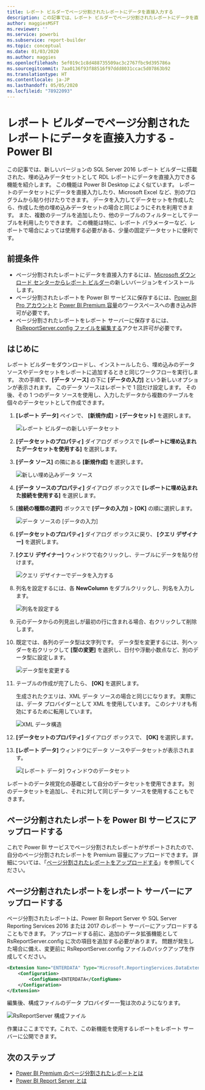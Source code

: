 ```yaml
---
title: レポート ビルダーでページ分割されたレポートにデータを直接入力する
description: この記事では、レポート ビルダーでページ分割されたレポートにデータを直接入力する方法について説明します。
author: maggiesMSFT
ms.reviewer: ''
ms.service: powerbi
ms.subservice: report-builder
ms.topic: conceptual
ms.date: 01/03/2020
ms.author: maggies
ms.openlocfilehash: 5ef019c1c8d488735509ac3c2767fbc9d395786a
ms.sourcegitcommit: 7aa0136f93f88516f97ddd8031ccac5d07863b92
ms.translationtype: HT
ms.contentlocale: ja-JP
ms.lasthandoff: 05/05/2020
ms.locfileid: "78922093"
---
```

# <a name="enter-data-directly-in-a-paginated-report-in-report-builder---power-bi"></a>レポート ビルダーでページ分割されたレポートにデータを直接入力する - Power BI

この記事では、新しいバージョンの SQL Server 2016 レポート ビルダーに搭載された、埋め込みデータセットとして RDL レポートにデータを直接入力できる機能を紹介します。  この機能は Power BI Desktop によく似ています。 レポートのデータセットにデータを直接入力したり、Microsoft Excel など、別のプログラムから貼り付けたりできます。 データを入力してデータセットを作成したら、作成した他の埋め込みデータセットの場合と同じようにそれを利用できます。 また、複数のテーブルを追加したり、他のテーブルのフィルターとしてテーブルを利用したりできます。 この機能は特に、レポート パラメーターなど、レポートで場合によっては使用する必要がある、少量の固定データセットに便利です。
 
## <a name="prerequisites"></a>前提条件

- ページ分割されたレポートにデータを直接入力するには、[Microsoft ダウンロード センターからレポート ビルダー](https://www.microsoft.com/download/details.aspx?id=53613)の新しいバージョンをインストールします。 
- ページ分割されたレポートを Power BI サービスに保存するには、[Power BI Pro アカウント](../service-self-service-signup-for-power-bi.md)と [Power BI Premium 容量](../service-premium-what-is.md)のワークスペースへの書き込み許可が必要です。
- ページ分割されたレポートをレポート サーバーに保存するには、[RsReportServer.config ファイルを編集する](#upload-the-paginated-report-to-a-report-server)アクセス許可が必要です。

## <a name="get-started"></a>はじめに

レポート ビルダーをダウンロードし、インストールしたら、埋め込みのデータ ソースやデータセットをレポートに追加するときと同じワークフローを実行します。 次の手順で、 **[データ ソース]** の下に **[データの入力]** という新しいオプションが表示されます。  このデータ ソースはレポートで 1 回だけ設定します。 その後、その 1 つのデータ ソースを使用し、入力したデータから複数のテーブルを個々のデータセットとして作成できます。

1. **[レポート データ]** ペインで、 **[新規作成]**  >  **[データセット]** を選択します。

    ![レポート ビルダーの新しいデータセット](media/paginated-reports-enter-data/paginated-new-dataset.png)

1. **[データセットのプロパティ]** ダイアログ ボックスで **[レポートに埋め込まれたデータセットを使用する]** を選択します。

1. **[データ ソース]** の隣にある **[新規作成]** を選択します。

    ![新しい埋め込みデータ ソース](media/paginated-reports-enter-data/paginated-new-data-source.png)

1. **[データ ソースのプロパティ]** ダイアログ ボックスで **[レポートに埋め込まれた接続を使用する]** を選択します。
2. **[接続の種類の選択]** ボックスで **[データの入力]**  >  **[OK]** の順に選択します。

    ![データ ソースの [データの入力]](media/paginated-reports-enter-data/paginated-data-source-properties-enter-data.png)

1. **[データセットのプロパティ]** ダイアログ ボックスに戻り、 **[クエリ デザイナー]** を選択します。
2. **[クエリ デザイナー]** ウィンドウで右クリックし、テーブルにデータを貼り付けます。

    ![クエリ デザイナーでデータを入力する](media/paginated-reports-enter-data/paginated-enter-data.png)

1. 列名を設定するには、各 **NewColumn** をダブルクリックし、列名を入力します。

    ![列名を設定する](media/paginated-reports-enter-data/paginated-column-name.png)

1. 元のデータからの列見出しが最初の行に含まれる場合、右クリックして削除します。
    
9. 既定では、各列のデータ型は文字列です。 データ型を変更するには、列ヘッダーを右クリックして **[型の変更]** を選択し、日付や浮動小数点など、別のデータ型に設定します。

    ![データ型を変更する](media/paginated-reports-enter-data/paginated-data-type.png)

1. テーブルの作成が完了したら、 **[OK]** を選択します。  

    生成されたクエリは、XML データ ソースの場合と同じになります。 実際には、データ プロバイダーとして XML を使用しています。  このシナリオも有効にするために転用しています。

    ![XML データ構造](media/paginated-reports-enter-data/paginated-xml-data.png)

12. **[データセットのプロパティ]** ダイアログ ボックスで、 **[OK]** を選択します。

13. **[レポート データ]** ウィンドウにデータ ソースやデータセットが表示されます。

    ![[レポート データ] ウィンドウのデータセット](media/paginated-reports-enter-data/paginated-report-data-pane.png)

レポートのデータ視覚化の基礎として自分のデータセットを使用できます。 別のデータセットを追加し、それに対して同じデータ ソースを使用することもできます。

## <a name="upload-the-paginated-report-to-the-power-bi-service"></a>ページ分割されたレポートを Power BI サービスにアップロードする

これで Power BI サービスでページ分割されたレポートがサポートされたので、自分のページ分割されたレポートを Premium 容量にアップロードできます。 詳細については、「[ページ分割されたレポートをアップロードする](paginated-reports-save-to-power-bi-service.md)」を参照してください。

## <a name="upload-the-paginated-report-to-a-report-server"></a>ページ分割されたレポートをレポート サーバーにアップロードする

ページ分割されたレポートは、Power BI Report Server や SQL Server Reporting Services 2016 または 2017 のレポート サーバーにアップロードすることもできます。 アップロードする前に、追加のデータ拡張機能として RsReportServer.config に次の項目を追加する必要があります。 問題が発生した場合に備え、変更前に RsReportServer.config ファイルのバックアップを作成してください。

```xml
<Extension Name="ENTERDATA" Type="Microsoft.ReportingServices.DataExtensions.XmlDPConnection,Microsoft.ReportingServices.DataExtensions">
    <Configuration>
        <ConfigName>ENTERDATA</ConfigName>
    </Configuration>
</Extension>
```

編集後、構成ファイルのデータ プロバイダー一覧は次のようになります。

![RsReportServer 構成ファイル](media/paginated-reports-enter-data/paginated-rsreportserver-config-file.png)

作業はここまでです。これで、この新機能を使用するレポートをレポート サーバーに公開できます。

## <a name="next-steps"></a>次のステップ

- [Power BI Premium のページ分割されたレポートとは](paginated-reports-report-builder-power-bi.md)
- [Power BI Report Server とは](../report-server/get-started.md)
